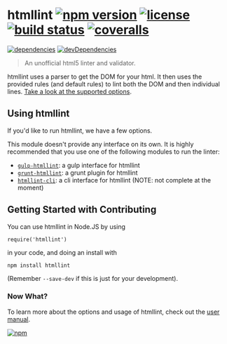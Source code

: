# htmllint [![npm version](http://img.shields.io/npm/v/htmllint.svg?style=flat-square)](https://npmjs.org/package/htmllint) [![license](http://img.shields.io/npm/l/htmllint.svg?style=flat-square)](https://npmjs.org/package/htmllint) [![build status](http://img.shields.io/travis/htmllint/htmllint/master.svg?style=flat-square)](https://travis-ci.org/htmllint/htmllint) [![coveralls](http://img.shields.io/coveralls/htmllint/htmllint.svg?style=flat-square)](https://coveralls.io/r/htmllint/htmllint)

[![dependencies](http://img.shields.io/david/htmllint/htmllint.svg?style=flat-square)](https://david-dm.org/htmllint/htmllint)
[![devDependencies](http://img.shields.io/david/dev/htmllint/htmllint.svg?style=flat-square)](https://david-dm.org/htmllint/htmllint)

> An unofficial html5 linter and validator.

htmllint uses a parser to get the DOM for your html. It then uses the provided rules (and default rules) to lint both the DOM and then individual lines. [Take a look at the supported options](https://github.com/htmllint/htmllint/wiki/Options).

Using htmllint
--------------
If you'd like to run htmllint, we have a few options.

This module doesn't provide any interface on its own. It is highly recommended that
you use one of the following modules to run the linter:
* [`gulp-htmllint`](https://github.com/yvanavermaet/gulp-htmllint): a gulp interface for htmllint
* [`grunt-htmllint`](https://github.com/htmllint/grunt-htmllint): a grunt plugin for htmllint
* [`htmllint-cli`](https://github.com/htmllint/htmllint-cli): a cli interface for htmllint (NOTE: not complete at the moment)

Getting Started with Contributing
---------------

You can use htmllint in Node.JS by using   
```
require('htmllint')  
```
in your code, and doing an install with  
```
npm install htmllint
```
(Remember `--save-dev` if this is just for your development).  

### Now What?

To learn more about the options and usage of htmllint, check out the
[user manual](https://github.com/htmllint/htmllint/wiki/htmllint-manual).
  


[![npm](https://nodei.co/npm/htmllint.png?downloads=true&downloadRank=true&stars=true)](https://npmjs.org/package/htmllint)

